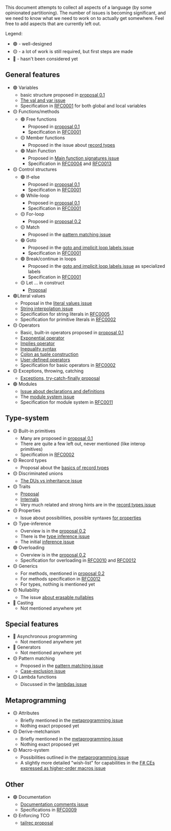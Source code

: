 <!-- Tracking issue for the feature-set -->

This document attempts to collect all aspects of a language (by some opinionated partitioning). The number of issues is becoming significant, and we need to know what we need to work on to actually get somewhere. Feel free to add aspects that are currently left out.

Legend:
- 🟢 - well-designed
- 🟡 - a lot of work is still required, but first steps are made
- 🔴 - hasn't been considered yet

## General features

 * 🟢 Variables
   * basic structure proposed in [proposal 0.1](https://github.com/Draco-lang/Language-suggestions/issues/33)
   * [The val and var issue](https://github.com/Draco-lang/Language-suggestions/issues/12)
   * Specification in [RFC0001](https://github.com/Draco-lang/Language-suggestions/pull/55) for both global and local variables
 * 🟡 Functions/methods
   * 🟢 Free functions
     * Proposed in [proposal 0.1](https://github.com/Draco-lang/Language-suggestions/issues/33)
     * Specification in [RFC0001](https://github.com/Draco-lang/Language-suggestions/pull/55)
   * 🟡 Member functions
     * Proposed in the issue about [record types](https://github.com/Draco-lang/Language-suggestions/issues/41)
   * 🟢 Main Function
      * Proposed in [Main function signatures issue](https://github.com/Draco-lang/Language-suggestions/issues/63)
      * Specification in [RFC0004](https://github.com/Draco-lang/Language-suggestions/pull/78) and [RFC0013](https://github.com/Draco-lang/Language-suggestions/pull/117)
 * 🟡 Control structures
   * 🟢 If-else
     * Proposed in [proposal 0.1](https://github.com/Draco-lang/Language-suggestions/issues/33)
     * Specification in [RFC0001](https://github.com/Draco-lang/Language-suggestions/pull/55)
   * 🟢 While-loop
     * Proposed in [proposal 0.1](https://github.com/Draco-lang/Language-suggestions/issues/33)
     * Specification in [RFC0001](https://github.com/Draco-lang/Language-suggestions/pull/55)
   * 🟡 For-loop
     * Proposed in [proposal 0.2](https://github.com/Draco-lang/Language-suggestions/issues/40)
   * 🟡 Match
     * Proposed in the [pattern matching issue](https://github.com/Draco-lang/Language-suggestions/issues/44)
   * 🟢 Goto
     * Proposed in the [goto and implicit loop labels issue](https://github.com/Draco-lang/Language-suggestions/issues/45)
     * Specification in [RFC0001](https://github.com/Draco-lang/Language-suggestions/pull/55)
   * 🟢 Break/continue in loops
     * Proposed in the [goto and implicit loop labels issue](https://github.com/Draco-lang/Language-suggestions/issues/45) as specialized labels
     * Specification in [RFC0001](https://github.com/Draco-lang/Language-suggestions/pull/55)
   * 🟡 Let ... in construct
     * [Proposal](https://github.com/Draco-lang/Language-suggestions/issues/51)
  * 🟢Literal values
    * Proposal in the [literal values issue](https://github.com/Draco-lang/Language-suggestions/issues/50)
    * [String interpolation issue](https://github.com/Draco-lang/Language-suggestions/issues/53)
    * Specification for string literals in [RFC0005](https://github.com/Draco-lang/Language-suggestions/pull/79)
    * Specification for primitive literals in [RFC0002](https://github.com/Draco-lang/Language-suggestions/pull/56)
 * 🟡 Operators
   * Basic, built-in operators proposed in [proposal 0.1](https://github.com/Draco-lang/Language-suggestions/issues/33)
   * [Exponential operator](https://github.com/Draco-lang/Language-suggestions/issues/34)
   * [Implies operator](https://github.com/Draco-lang/Language-suggestions/issues/36)
   * [Inequality syntax](https://github.com/Draco-lang/Language-suggestions/issues/35)
   * [Colon as tuple construction](https://github.com/Draco-lang/Language-suggestions/issues/22)
   * [User-defined operators](https://github.com/Draco-lang/Language-suggestions/issues/72)
   * Specification for basic operators in [RFC0002](https://github.com/Draco-lang/Language-suggestions/pull/56)
 * 🟡 Exceptions, throwing, catching
   * [Exceptions, try-catch-finally proposal](https://github.com/Draco-lang/Language-suggestions/issues/54)
 * 🟢 Modules
   * [Issue about declarations and definitions](https://github.com/Draco-lang/Language-suggestions/issues/30)
   * The [module system issue](https://github.com/Draco-lang/Language-suggestions/issues/58)
   * Specification for module system in [RFC0011](https://github.com/Draco-lang/Language-suggestions/pull/112)

## Type-system

 * 🟡 Built-in primitives
   * Many are proposed in [proposal 0.1](https://github.com/Draco-lang/Language-suggestions/issues/33)
   * There are quite a few left out, never mentioned (like interop primitives)
   * Specification in [RFC0002](https://github.com/Draco-lang/Language-suggestions/pull/56)
 * 🟡 Record types
   * Proposal about the [basics of record types](https://github.com/Draco-lang/Language-suggestions/issues/41)
 * 🟡 Discriminated unions
   * [The DUs vs inheritance issue](https://github.com/Draco-lang/Language-suggestions/issues/5)
 * 🟡 Traits
   * [Proposal](https://github.com/Draco-lang/Language-suggestions/issues/52)
   * [Internals](https://github.com/Draco-lang/Language-suggestions/issues/39)
   * Very much related and strong hints are in the [record types issue](https://github.com/Draco-lang/Language-suggestions/issues/41)
 * 🟡 Properties
   * Issue about possibilities, possible syntaxes [for properties](https://github.com/Draco-lang/Language-suggestions/issues/47)
 * 🟡 Type-inference
   * Overview is in the [proposal 0.2](https://github.com/Draco-lang/Language-suggestions/issues/40)
   * There is the [type inference issue](https://github.com/Draco-lang/Language-suggestions/issues/42)
   * The initial [inference issue](https://github.com/Draco-lang/Language-suggestions/issues/10)
 * 🟢 Overloading
   * Overview is in the [proposal 0.2](https://github.com/Draco-lang/Language-suggestions/issues/40)
   * Specification for overloading in [RFC0010](https://github.com/Draco-lang/Language-suggestions/pull/111) and [RFC0012](https://github.com/Draco-lang/Language-suggestions/pull/115)
 * 🟡 Generics
   * For methods, mentioned in [proposal 0.2](https://github.com/Draco-lang/Language-suggestions/issues/40)
   * For methods specification in [RFC0012](https://github.com/Draco-lang/Language-suggestions/pull/115)
   * For types, nothing is mentioned yet
 * 🟡 Nullability
   * The issue [about erasable nullables](https://github.com/Draco-lang/Language-suggestions/issues/24)
 * 🔴 Casting
   * Not mentioned anywhere yet

## Special features

 * 🔴 Asynchronous programming
   * Not mentioned anywhere yet
 * 🔴 Generators
   * Not mentioned anywhere yet
 * 🟡 Pattern matching
   * Proposed in the [pattern matching issue](https://github.com/Draco-lang/Language-suggestions/issues/44)
   * [Case-exclusion issue](https://github.com/Draco-lang/Language-suggestions/issues/9)
 * 🟡 Lambda functions
   * Discussed in the [lambdas issue](https://github.com/Draco-lang/Language-suggestions/issues/49)


## Metaprogramming

 * 🟡 Attributes
   * Briefly mentioned in the [metaprogramming issue](https://github.com/Draco-lang/Language-suggestions/issues/16)
   * Nothing exact proposed yet
 * 🟡 Derive-metchanism
   * Briefly mentioned in the [metaprogramming issue](https://github.com/Draco-lang/Language-suggestions/issues/16)
   * Nothing exact proposed yet
 * 🟡 Macro-system
   * Possibilities outlined in the [metaprogramming issue](https://github.com/Draco-lang/Language-suggestions/issues/16)
   * A slightly more detailed "wish-list" for capabilities in the [F# CEs expressed as higher-order macros issue](https://github.com/Draco-lang/Language-suggestions/issues/29)

## Other

 * 🟢 Documentation
   * [Documentation comments issue](https://github.com/Draco-lang/Language-suggestions/issues/37)
   * Specifications in [RFC0009](https://github.com/Draco-lang/Language-suggestions/pull/102)
 * 🟡 Enforcing TCO
   * [tailrec proposal](https://github.com/Draco-lang/Language-suggestions/issues/11)
